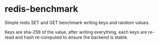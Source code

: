 # redis-benchmark
Simple redis SET and GET benchmark writing keys and random values.

Keys are sha-256 of the value, after writing everything, each keys are re-read and hash re-computed to ensure the backend is stable.

